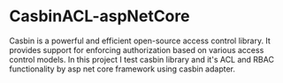 # CasbinACL-aspNetCore
Casbin is a powerful and efficient open-source access control library. It provides support for enforcing authorization based on various access control models.
In this project I test casbin library and it's ACL and RBAC functionality by asp net core framework using casbin adapter.
